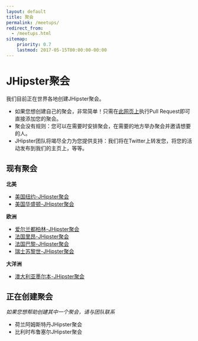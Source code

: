 ```yaml
---
layout: default
title: 聚会
permalink: /meetups/
redirect_from:
  - /meetups.html
sitemap:
    priority: 0.7
    lastmod: 2017-05-15T00:00:00-00:00
---
```


# <i class="fa fa-meetup "></i> JHipster聚会

我们目前正在世界各地创建JHipster聚会。

- 如果您想创建自己的聚会，非常简单！只需在[此网页上](https://github.com/jhipster/jhipster.github.io/blob/master/pages/meetups.md)执行Pull Request即可直接添加您的聚会。
- 聚会没有规则：您可以在需要时安排聚会，在需要的地方举办聚会并邀请想要的人。
- JHipster团队将竭尽全力为您提供支持：我们将在Twitter上转发您，将您的活动发布到我们的主页上，等等。

## 现有聚会

**北美**

- [美国纽约-JHipster聚会](https://www.meetup.com/JHipster-NYC/)
- [美国华盛顿-JHipster聚会](https://www.meetup.com/JHipster-DC/)

**欧洲**

- [爱尔兰都柏林-JHipster聚会](https://www.meetup.com/JHipsterDublin/)
- [法国里昂-JHipster聚会](https://www.meetup.com/JHipster-Lyon/)
- [法国巴黎-JHipster聚会](https://www.meetup.com/JHipster-User-Group/)
- [瑞士苏黎世-JHipster聚会](https://www.meetup.com/JHipster/)

**大洋洲**

- [澳大利亚墨尔本-JHipster聚会](https://www.meetup.com/fr-FR/jHipster-Melbourne/)

## 正在创建聚会

*如果您想帮助创建其中一个聚会，请与团队联系*

- 荷兰阿姆斯特丹JHipster聚会
- 比利时布鲁塞尔JHipster聚会
